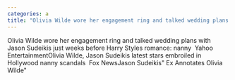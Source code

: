 ```yaml
---
categories: a
title: "Olivia Wilde wore her engagement ring and talked wedding plans with Jason Sudeikis just weeks before Harry Styles romance nanny  Yahoo Entertainment"
---
```

Olivia Wilde wore her engagement ring and talked wedding plans with Jason Sudeikis just weeks before Harry Styles romance: nanny&nbsp;&nbsp;Yahoo EntertainmentOlivia Wilde, Jason Sudeikis latest stars embroiled in Hollywood nanny scandals&nbsp;&nbsp;Fox NewsJason Sudeikis" Ex Annotates Olivia Wilde"